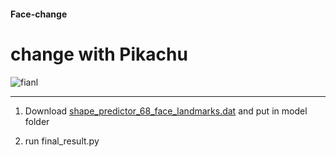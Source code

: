 #### Face-change

# change with Pikachu

![fianl](https://user-images.githubusercontent.com/71427403/104696147-2afb1e80-5751-11eb-8ae1-85d21b9d0567.png)



---

1. Download [shape_predictor_68_face_landmarks.dat](https://github.com/davisking/dlib-models/blob/master/shape_predictor_68_face_landmarks.dat.bz2) and put in model folder

2. run final_result.py
